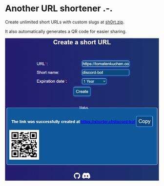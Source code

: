 # Another URL shortener .-.

Create unlimited short URLs with custom slugs at [sh0rt.zip](https://sh0rt.zip).

It also automatically generates a QR code for easier sharing.

![](./assets/screen.png)
